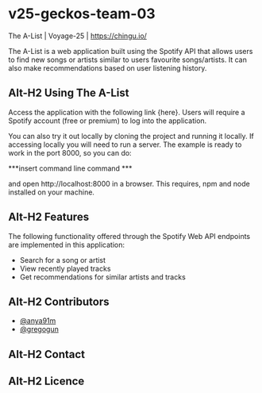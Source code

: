 # v25-geckos-team-03
The A-List | Voyage-25 | https://chingu.io/

The A-List is a web application built using the Spotify API that allows users to find new songs or artists similar to users favourite songs/artists. It can also make recommendations based on user listening history.


Alt-H2 Using The A-List
------
Access the application with the following link {here}. Users will require a Spotify account (free or premium) to log into the application.

You can also try it out locally by cloning the project and running it locally. If accessing locally you will need to run a server. The example is ready to work in the port 8000, so you can do:

***insert command line command ***

and open http://localhost:8000 in a browser. This requires, npm and node installed on your machine.

Alt-H2 Features
------

The following functionality offered through the Spotify Web API endpoints are implemented in this application:

* Search for a song or artist
* View recently played tracks
* Get recommendations for similar artists and tracks

Alt-H2 Contributors
------

* [@anya91m](https://github.com/anya91m)
* [@gregogun](https://github.com/gregogun)

Alt-H2 Contact
------


Alt-H2 Licence
------
